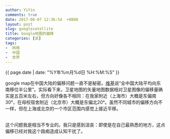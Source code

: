 ```yaml
---
author: YiYin
comments: true
date: 2017-06-07 12:36:54  +0800
layout: post
slug: googlesatellite
title: Google地图的偏移
categories: [说]
tags:
-  网络
-  中国
-  世界
---
```

<div class="saying">
<div class="timestamp">{{ page.date | date: "%Y年%m月%d日 %H:%M:%S" }}</div>

google map在中国大陆的偏移问题一直不是秘密。<a href="https://zh.wikipedia.org/wiki/Google地图">维基</a>说“全中国大陆平均向东南移位半公里”。实际看下来，卫星地图的矢量地图数据相对卫星图像的偏移量确实是五百米左右，但方向好像各不相同：在我家附近（上海市）大概是东偏南30°，在母校宿舍附近（北京市）大概是东偏北20°。虽然不同城市的偏移方向不一样，但在上海或北京的一个市区范围内感觉上接近平移。<br><br> 

这个问题我是相当不专业的。我只是感到沮丧：即使是在自己最熟悉的地方，这点偏移已经对我这个路痴造成认知干扰了。

<img src="//whyhow.cf/images/googlesatellite.jpg" alt="">

</div>

